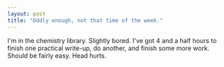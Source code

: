 ```yaml
---
layout: post
title: "Oddly enough, not that time of the week."
---
```

I'm in the chemistry library. Slightly bored. I've got 4 and a half hours to
finish one practical write-up, do another, and finish some more work. Should
be fairly easy. Head hurts.
